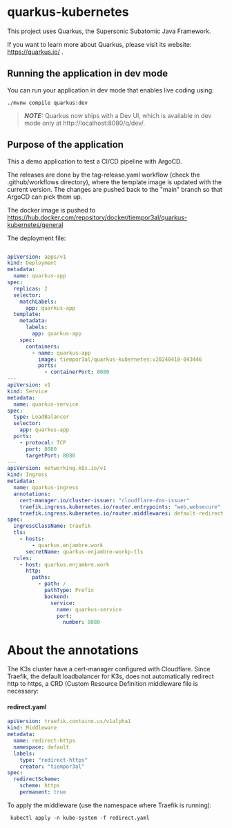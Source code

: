 # quarkus-kubernetes

This project uses Quarkus, the Supersonic Subatomic Java Framework.

If you want to learn more about Quarkus, please visit its website: https://quarkus.io/ .

## Running the application in dev mode

You can run your application in dev mode that enables live coding using:
```shell script
./mvnw compile quarkus:dev
```

> **_NOTE:_**  Quarkus now ships with a Dev UI, which is available in dev mode only at http://localhost:8080/q/dev/.

## Purpose of the application
This a demo application to test a CI/CD pipeline with ArgoCD. 

The releases are done by the tag-release.yaml workflow (check the .github/workflows directory), where the
template image is updated with the current version. The changes are pushed back to the "main" branch so that ArgoCD
can pick them up.

The docker image is pushed to https://hub.docker.com/repository/docker/tiempor3al/quarkus-kubernetes/general

The deployment file:
```yaml

apiVersion: apps/v1
kind: Deployment
metadata:
  name: quarkus-app
spec:
  replicas: 2
  selector:
    matchLabels:
      app: quarkus-app
  template:
    metadata:
      labels:
        app: quarkus-app
    spec:
      containers:
        - name: quarkus-app
          image: tiempor3al/quarkus-kubernetes:v20240418-043446
          ports:
            - containerPort: 8080
---
apiVersion: v1
kind: Service
metadata:
  name: quarkus-service
spec:
  type: LoadBalancer
  selector:
    app: quarkus-app
  ports:
    - protocol: TCP
      port: 8080
      targetPort: 8080
---
apiVersion: networking.k8s.io/v1
kind: Ingress
metadata:
  name: quarkus-ingress
  annotations:
    cert-manager.io/cluster-issuer: "cloudflare-dns-issuer"
    traefik.ingress.kubernetes.io/router.entrypoints: "web,websecure"
    traefik.ingress.kubernetes.io/router.middlewares: default-redirect-https@kubernetescrd
spec:
  ingressClassName: traefik
  tls:
    - hosts:
        - quarkus.enjambre.work
      secretName: quarkus-enjambre-workp-tls
  rules:
    - host: quarkus.enjambre.work
      http:
        paths:
          - path: /
            pathType: Prefix
            backend:
              service:
                name: quarkus-service
                port:
                  number: 8080
```

# About the annotations

The K3s cluster have a cert-manager configured with Cloudflare. Since Traefik, the default loadbalancer for K3s, does not automatically redirect http to https,
a CRD (Custom Resource Definition middleware file is necessary:

#### redirect.yaml
```yaml
apiVersion: traefik.containo.us/v1alpha1
kind: Middleware
metadata:
  name: redirect-https
  namespace: default
  labels:
    type: "redirect-https"
    creator: "tiempor3al"
spec:
  redirectScheme:
    scheme: https
    permanent: true
```

To apply the middleware (use the namespace where Traefik is running):

```shell
 kubectl apply -n kube-system -f redirect.yaml
```
